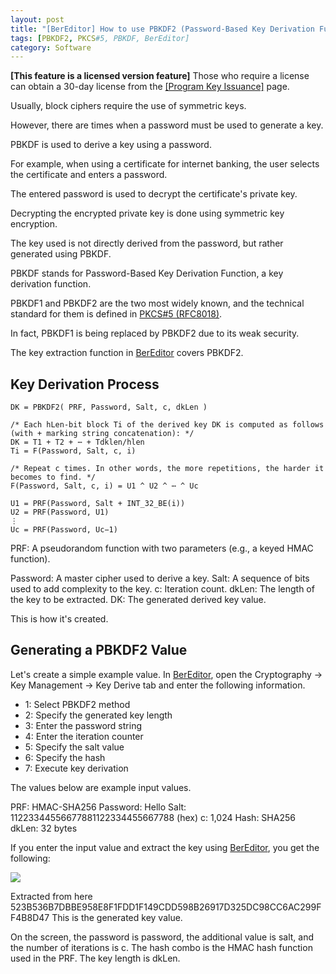 ```yaml
---
layout: post
title: "[BerEditor] How to use PBKDF2 (Password-Based Key Derivation Function)"
tags: [PBKDF2, PKCS#5, PBKDF, BerEditor]
category: Software
---
```


**\[This feature is a licensed version feature\]**
Those who require a license can obtain a 30-day license from the [\[Program Key Issuance\]](https://jykim74.mycafe24.com/user_reg.php) page.

Usually, block ciphers require the use of symmetric keys.

However, there are times when a password must be used to generate a key.

PBKDF is used to derive a key using a password.

For example, when using a certificate for internet banking, the user selects the certificate and enters a password.

The entered password is used to decrypt the certificate's private key.

Decrypting the encrypted private key is done using symmetric key encryption.

The key used is not directly derived from the password, but rather generated using PBKDF.

PBKDF stands for Password-Based Key Derivation Function, a key derivation function.

PBKDF1 and PBKDF2 are the two most widely known, and the technical standard for them is defined in [PKCS#5 (RFC8018)](https://www.rfc-editor.org/rfc/rfc8018).

In fact, PBKDF1 is being replaced by PBKDF2 due to its weak security.

The key extraction function in [BerEditor](https://jykim74.github.io/software/2023/04/13/BerEditor.html) covers PBKDF2.

## Key Derivation Process

```
DK = PBKDF2( PRF, Password, Salt, c, dkLen )

/* Each hLen-bit block Ti of the derived key DK is computed as follows (with + marking string concatenation): */
DK = T1 + T2 + ⋯ + Tdklen/hlen
Ti = F(Password, Salt, c, i)

/* Repeat c times. In other words, the more repetitions, the harder it becomes to find. */
F(Password, Salt, c, i) = U1 ^ U2 ^ ⋯ ^ Uc

U1 = PRF(Password, Salt + INT_32_BE(i))
U2 = PRF(Password, U1)
⋮
Uc = PRF(Password, Uc−1)
```

PRF: A pseudorandom function with two parameters (e.g., a keyed HMAC function).

Password: A master cipher used to derive a key.
Salt: A sequence of bits used to add complexity to the key.
c: Iteration count.
dkLen: The length of the key to be extracted.
DK: The generated derived key value.

This is how it's created.

## Generating a PBKDF2 Value

Let's create a simple example value.
In [BerEditor](https://jykim74.tistory.com/36), open the Cryptography -> Key Management -> Key Derive tab and enter the following information.

- 1: Select PBKDF2 method
- 2: Specify the generated key length
- 3: Enter the password string
- 4: Enter the iteration counter
- 5: Specify the salt value
- 6: Specify the hash
- 7: Execute key derivation

The values ​​below are example input values.

PRF: HMAC-SHA256
Password: Hello
Salt: 11223344556677881122334455667788 (hex)
c: 1,024
Hash: SHA256
dkLen: 32 bytes

If you enter the input value and extract the key using [BerEditor](https://jykim74.tistory.com/36), you get the following:

<img src="https://img1.daumcdn.net/thumb/R1280x0/?scode=mtistory2&fname=https%3A%2F%2Fblog.kakaocdn.net%2Fdna%2FwdWz4%2FdJMcafZaITi%2FAAAAAAAAAAAAAAAAAAAAABBplTtDjexTZPeDb7H7pXEHDnwcM2eUNujhz2oS_6l_%2Fimg.png%3Fcredential%3DyqXZFxpELC7KVnFOS48ylbz2pIh7yKj8%26expires%3D1761922799%26allow_ip%3D%26allow_referer%3D%26signature%3Dwa1tcd1Q1rZsnocqAyC%252BsFl4dwk%253D">

Extracted from here 523B536B7DBBE958E8F1FDD1F149CDD598B26917D325DC98CC6AC299FF4B8D47
This is the generated key value.

On the screen, the password is password, the additional value is salt, and the number of iterations is c.
The hash combo is the HMAC hash function used in the PRF.
The key length is dkLen.
